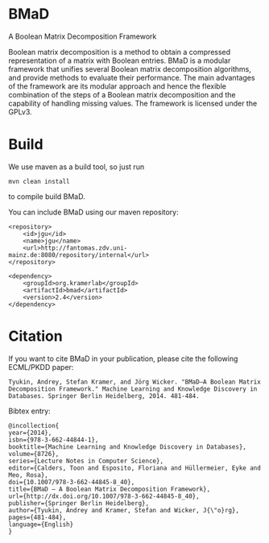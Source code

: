 BMaD
====

A Boolean Matrix Decomposition Framework


Boolean matrix decomposition is a method to obtain a compressed
representation of a matrix with Boolean entries. BMaD is a modular
framework that unifies several Boolean matrix decomposition
algorithms, and provide methods to evaluate their performance. The
main advantages of the framework are its modular approach and hence
the flexible combination of the steps of a Boolean matrix
decomposition and the capability of handling missing values. The
framework is licensed under the GPLv3.  


Build
=====

We use maven as a build tool, so just run

```
mvn clean install
```

to compile build BMaD. 

You can include BMaD using our maven repository:

```
<repository>
	<id>jgu</id>
	<name>jgu</name>
	<url>http://fantomas.zdv.uni-mainz.de:8080/repository/internal</url>
</repository>
```
```
<dependency>
	<groupId>org.kramerlab</groupId>
	<artifactId>bmad</artifactId>
	<version>2.4</version>
</dependency>
```


Citation
========

If you want to cite BMaD in your publication, please cite the
following ECML/PKDD paper: 

```
Tyukin, Andrey, Stefan Kramer, and Jörg Wicker. "BMaD–A Boolean Matrix Decomposition Framework." Machine Learning and Knowledge Discovery in Databases. Springer Berlin Heidelberg, 2014. 481-484.
```
Bibtex entry:

```
@incollection{
year={2014},
isbn={978-3-662-44844-1},
booktitle={Machine Learning and Knowledge Discovery in Databases},
volume={8726},
series={Lecture Notes in Computer Science},
editor={Calders, Toon and Esposito, Floriana and Hüllermeier, Eyke and Meo, Rosa},
doi={10.1007/978-3-662-44845-8_40},
title={BMaD – A Boolean Matrix Decomposition Framework},
url={http://dx.doi.org/10.1007/978-3-662-44845-8_40},
publisher={Springer Berlin Heidelberg},
author={Tyukin, Andrey and Kramer, Stefan and Wicker, J{\"o}rg},
pages={481-484},
language={English}
}
```

